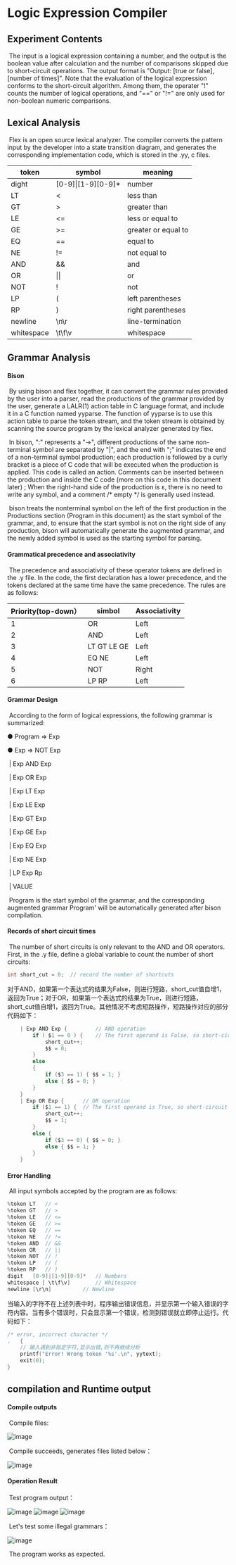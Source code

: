 # Logic Expression Compiler

## Experiment Contents

​	The input is a logical expression containing a number, and the output is the boolean value after calculation and the number of comparisons skipped due to short-circuit operations. The output format is "Output: [true or false], [number of times]". Note that the evaluation of the logical expression conforms to the short-circuit algorithm. Among them, the operater "!" counts the number of logical operations, and "==" or "!=" are only used for non-boolean numeric comparisons.

## Lexical Analysis

​		Flex is an open source lexical analyzer. The compiler converts the pattern input by the developer into a state transition diagram, and generates the corresponding implementation code, which is stored in the .yy, c files.

| token | symbol                | meaning    |
| ----------- | ------------------- | -------- |
| dight       | [0-9]\|\[1-9][0-9]* | number     |
| LT          | <                   | less than    |
| GT          | >                   | greater than  |
| LE          | <=                  | less or equal to |
| GE          | >=                  | greater or equal to |
| EQ          | ==                  | equal to     |
| NE          | !=                  | not equal to   |
| AND         | &&                  | and     |
| OR          | \|\|                | or     |
| NOT         | !                   | not    |
| LP          | (                   | left parentheses  |
| RP          | )                   | right parentheses   |
| newline     | \n\r                | line-termination |
| whitespace  | \t\f\v              | whitespace   |

## Grammar Analysis

#### Bison

​	By using bison and flex together, it can convert the grammar rules provided by the user into a parser, read the productions of the grammar provided by the user, generate a LALR(1) action table in C language format, and include it in a C function named yyparse. The function of yyparse is to use this action table to parse the token stream, and the token stream is obtained by scanning the source program by the lexical analyzer generated by flex.

​		In bison, ":" represents a "->", different productions of the same non-terminal symbol are separated by "|", and the end with ";" indicates the end of a non-terminal symbol production; each production is followed by a curly bracket is a piece of C code that will be executed when the production is applied. This code is called an action. Comments can be inserted between the production and inside the C code (more on this code in this document later) ; When the right-hand side of the production is ε, there is no need to write any symbol, and a comment /* empty */ is generally used instead.

​ bison treats the nonterminal symbol on the left of the first production in the Productions section (Program in this document) as the start symbol of the grammar, and, to ensure that the start symbol is not on the right side of any production, bison will automatically generate the augmented grammar, and the newly added symbol is used as the starting symbol for parsing.

#### Grammatical precedence and associativity

​		The precedence and associativity of these operator tokens are defined in the .y file. In the code, the first declaration has a lower precedence, and the tokens declared at the same time have the same precedence. The rules are as follows:

| Priority(top-down） | simbol        | Associativity |
| ------------------ | ----------- | ------ |
| 1                  | OR          | Left |
| 2                  | AND         | Left |
| 3                  | LT GT LE GE | Left |
| 4                  | EQ NE       | Left |
| 5                  | NOT         | Right  |
| 6                  | LP RP       | Left |

#### Grammar Design

​		According to the form of logical expressions, the following grammar is summarized:

● Program => Exp

● Exp => NOT Exp 

​				| Exp AND Exp

​				| Exp OR Exp

​				| Exp LT Exp

​				| Exp LE Exp

​				| Exp GT Exp

​				| Exp GE Exp

​				| Exp EQ Exp

​				| Exp NE Exp

​				| LP Exp Rp

​				| VALUE

​		Program is the start symbol of the grammar, and the corresponding augmented grammar Program' will be automatically generated after bison compilation.

#### Records of short circuit times

​		The number of short circuits is only relevant to the AND and OR operators. First, in the .y file, define a global variable to count the number of short circuits:

```c
int short_cut = 0;	// record the number of shortcuts 
```

​		对于AND，如果第一个表达式的结果为False，则进行短路，short_cut值自增1，返回为True；对于OR，如果第一个表达式的结果为True，则进行短路，short_cut值自增1，返回为True。其他情况不考虑短路操作，短路操作对应的部分代码如下：

```c
	| Exp AND Exp {			// AND operation
		if ( $1 == 0 ) {	// The first operand is False, so short-circuit
			short_cut++;
			$$ = 0;
		}
		else
		{
			if ($3 == 1) { $$ = 1; }
			else { $$ = 0; }
		}
	}
	| Exp OR Exp {  	// OR operation
		if ($1 == 1) {	// The first operand is True, so short-circuit
			short_cut++;
			$$ = 1;
		}
		else {
			if ($3 == 0) { $$ = 0; }
			else { $$ = 1; }
		}
	}
```

#### Error Handling

​   All input symbols accepted by the program are as follows:	

```c
%token LT 	// <
%token GT	// >
%token LE	// <=
%token GE	// >=
%token EQ	// ==
%token NE	// !=
%token AND	// &&
%token OR	// ||
%token NOT	// !
%token LP	// (
%token RP	// )
digit	[0-9]|[1-9][0-9]*	// Numbers
whitespace [ \t\f\v]		// Whitespace
newline [\r\n]  		// Newline
```

​		当输入的字符不在上述列表中时，程序输出错误信息，并显示第一个输入错误的字符内容。当有多个错误时，只会显示第一个错误，检测到错误就立即停止运行。代码如下：

```c
/* error, incorrect character */
.	{
	// 输入遇到非指定字符,显示出错,则不再继续分析
	printf("Error! Wrong token '%s'.\n", yytext);
	exit(0);
}
```

## compilation and Runtime output

#### Compile outputs

​	Compile files:

![image](https://user-images.githubusercontent.com/51059802/141681513-23490951-2a6d-4ee0-baf3-efb18b47e51a.png)


​	Compile succeeds, generates files listed below：

![image](https://user-images.githubusercontent.com/51059802/141681523-6cef240e-f386-424b-8f52-474f81df7880.png)

#### Operation Result

​		Test program output：

![image](https://user-images.githubusercontent.com/51059802/141681534-02133267-d6d4-4a26-863b-588194d1402b.png)
![image](https://user-images.githubusercontent.com/51059802/141681543-4c243239-63b0-4802-b207-c26f251f450b.png)
![image](https://user-images.githubusercontent.com/51059802/141681548-466a0752-c626-4720-a66b-bc988123adf8.png)

​		Let's test some illegal grammars：

![image](https://user-images.githubusercontent.com/51059802/141681564-b0f92f78-0a4b-4700-8b13-c61cb7f88a74.png)

​		The program works as expected.
